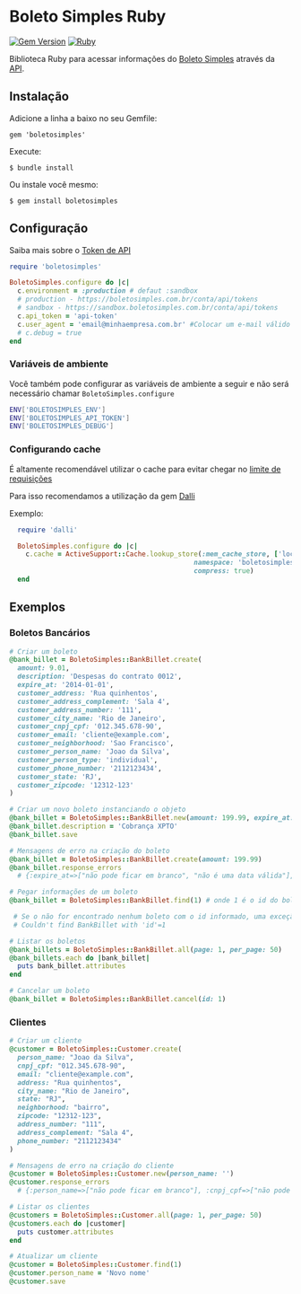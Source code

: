 # Boleto Simples Ruby

[![Gem Version](http://img.shields.io/gem/v/boletosimples.svg)][gem]
[![Ruby](https://github.com/BoletoSimples/boletosimples-ruby/actions/workflows/ruby.yml/badge.svg?branch=master)](https://github.com/BoletoSimples/boletosimples-ruby/actions/workflows/ruby.yml)

[gem]: https://rubygems.org/gems/boletosimples

Biblioteca Ruby para acessar informações do [Boleto Simples](http://boletosimples.com.br) através da [API](http://api.boletosimples.com.br).

## Instalação

Adicione a linha a baixo no seu Gemfile:

    gem 'boletosimples'

Execute:

    $ bundle install

Ou instale você mesmo:

    $ gem install boletosimples

## Configuração

Saiba mais sobre o [Token de API ](https://api.boletosimples.com.br/authentication/token/)

```ruby
require 'boletosimples'

BoletoSimples.configure do |c|
  c.environment = :production # defaut :sandbox
  # production - https://boletosimples.com.br/conta/api/tokens
  # sandbox - https://sandbox.boletosimples.com.br/conta/api/tokens
  c.api_token = 'api-token'
  c.user_agent = 'email@minhaempresa.com.br' #Colocar um e-mail válido para contatos técnicos relacionado ao uso da API.
  # c.debug = true
end
```

### Variáveis de ambiente

Você também pode configurar as variáveis de ambiente a seguir e não será necessário chamar `BoletoSimples.configure`

```bash
ENV['BOLETOSIMPLES_ENV']
ENV['BOLETOSIMPLES_API_TOKEN']
ENV['BOLETOSIMPLES_DEBUG']
```

### Configurando cache

É altamente recomendável utilizar o cache para evitar chegar no [limite de requisições](http://api.boletosimples.com.br/#limite-de-requisicoes)

Para isso recomendamos a utilização da gem [Dalli](https://github.com/mperham/dalli)

Exemplo:

```ruby
  require 'dalli'

  BoletoSimples.configure do |c|
    c.cache = ActiveSupport::Cache.lookup_store(:mem_cache_store, ['localhost:11211'],
                                              namespace: 'boletosimples_client',
                                              compress: true)
  end
```

## Exemplos

### Boletos Bancários

```ruby
# Criar um boleto
@bank_billet = BoletoSimples::BankBillet.create(
  amount: 9.01,
  description: 'Despesas do contrato 0012',
  expire_at: '2014-01-01',
  customer_address: 'Rua quinhentos',
  customer_address_complement: 'Sala 4',
  customer_address_number: '111',
  customer_city_name: 'Rio de Janeiro',
  customer_cnpj_cpf: '012.345.678-90',
  customer_email: 'cliente@example.com',
  customer_neighborhood: 'Sao Francisco',
  customer_person_name: 'Joao da Silva',
  customer_person_type: 'individual',
  customer_phone_number: '2112123434',
  customer_state: 'RJ',
  customer_zipcode: '12312-123'
)

# Criar um novo boleto instanciando o objeto
@bank_billet = BoletoSimples::BankBillet.new(amount: 199.99, expire_at: '2020-01-01')
@bank_billet.description = 'Cobrança XPTO'
@bank_billet.save

# Mensagens de erro na criação do boleto
@bank_billet = BoletoSimples::BankBillet.create(amount: 199.99)
@bank_billet.response_errors
  # {:expire_at=>["não pode ficar em branco", "não é uma data válida"], :customer_person_name=>["não pode ficar em branco"], :customer_cnpj_cpf=>["não pode ficar em branco", "não é um CPNJ ou CPF válido"], :description=>["não pode ficar em branco"], :customer_zipcode=>["não pode ficar em branco"]

# Pegar informações de um boleto
@bank_billet = BoletoSimples::BankBillet.find(1) # onde 1 é o id do boleto.

 # Se o não for encontrado nenhum boleto com o id informado, uma exceção será levantada com a mensagem:
 # Couldn't find BankBillet with 'id'=1

# Listar os boletos
@bank_billets = BoletoSimples::BankBillet.all(page: 1, per_page: 50)
@bank_billets.each do |bank_billet|
  puts bank_billet.attributes
end

# Cancelar um boleto
@bank_billet = BoletoSimples::BankBillet.cancel(id: 1)

```

### Clientes

```ruby
# Criar um cliente
@customer = BoletoSimples::Customer.create(
  person_name: "Joao da Silva",
  cnpj_cpf: "012.345.678-90",
  email: "cliente@example.com",
  address: "Rua quinhentos",
  city_name: "Rio de Janeiro",
  state: "RJ",
  neighborhood: "bairro",
  zipcode: "12312-123",
  address_number: "111",
  address_complement: "Sala 4",
  phone_number: "2112123434"
)

# Mensagens de erro na criação do cliente
@customer = BoletoSimples::Customer.new(person_name: '')
@customer.response_errors
  # {:person_name=>["não pode ficar em branco"], :cnpj_cpf=>["não pode ficar em branco"], :zipcode=>["não pode ficar em branco"]}

# Listar os clientes
@customers = BoletoSimples::Customer.all(page: 1, per_page: 50)
@customers.each do |customer|
  puts customer.attributes
end

# Atualizar um cliente
@customer = BoletoSimples::Customer.find(1)
@customer.person_name = 'Novo nome'
@customer.save
```
